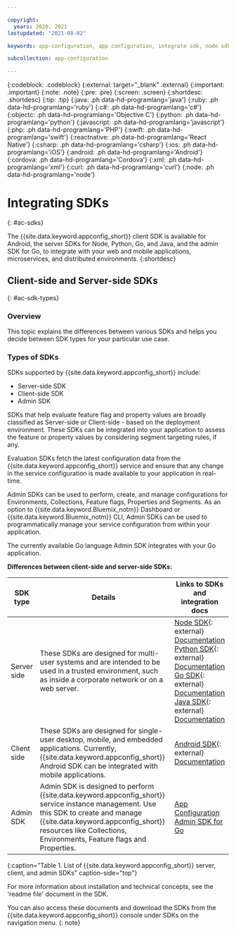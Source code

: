 ```yaml
---

copyright:
  years: 2020, 2021
lastupdated: "2021-08-02"

keywords: app-configuration, app configuration, integrate sdk, node sdk, npm, sdk, android sdk, android, python sdk, python, go, golang, java server sdk, java, go admin sdk

subcollection: app-configuration

---
```


{:codeblock: .codeblock}
{:external: target="_blank" .external}
{:important: .important}
{:note: .note}
{:pre: .pre}
{:screen: .screen}
{:shortdesc: .shortdesc}
{:tip: .tip}
{:java: .ph data-hd-programlang='java'}
{:ruby: .ph data-hd-programlang='ruby'}
{:c#: .ph data-hd-programlang='c#'}
{:objectc: .ph data-hd-programlang='Objective C'}
{:python: .ph data-hd-programlang='python'}
{:javascript: .ph data-hd-programlang='javascript'}
{:php: .ph data-hd-programlang='PHP'}
{:swift: .ph data-hd-programlang='swift'}
{:reactnative: .ph data-hd-programlang='React Native'}
{:csharp: .ph data-hd-programlang='csharp'}
{:ios: .ph data-hd-programlang='iOS'}
{:android: .ph data-hd-programlang='Android'}
{:cordova: .ph data-hd-programlang='Cordova'}
{:xml: .ph data-hd-programlang='xml'}
{:curl: .ph data-hd-programlang='curl'}
{:node: .ph data-hd-programlang='node'}

# Integrating SDKs
{: #ac-sdks}

 The {{site.data.keyword.appconfig_short}} client SDK is available for Android, the server SDKs for Node, Python, Go, and Java, and the admin SDK for Go, to integrate with your web and mobile applications, microservices, and distributed environments.
{:shortdesc}

## Client-side and Server-side SDKs
{: #ac-sdk-types}

### Overview

This topic explains the differences between various SDKs and helps you decide between SDK types for your particular use case.

### Types of SDKs

SDKs supported by {{site.data.keyword.appconfig_short}} include:

- Server-side SDK
- Client-side SDK
- Admin SDK

SDKs that help evaluate feature flag and property values are broadly classified as Server-side or Client-side - based on the deployment environment. These SDKs can be integrated into your application to assess the feature or property values by considering segment targeting rules, if any.

Evaluation SDKs fetch the latest configuration data from the {{site.data.keyword.appconfig_short}} service and ensure that any change in the service configuration is made available to your application in real-time.

Admin SDKs can be used to perform, create, and manage configurations for Environments, Collections, Feature flags, Properties and Segments. As an option to {{site.data.keyword.Bluemix_notm}} Dashboard or {{site.data.keyword.Bluemix_notm}} CLI, Admin SDKs can be used to programmatically manage your service configuration from within your application.

The currently available Go language Admin SDK integrates with your Go application.

**Differences between client-side and server-side SDKs:**

|SDK type                         |Details                         |Links  to SDKs and integration docs |
|---------------------------------|--------------------------------|------------------------------------|                  
|Server side|These SDKs are designed for multi-user systems and are intended to be used in a trusted environment, such as inside a corporate network or on a web server.|[Node SDK](https://github.com/IBM/appconfiguration-node-sdk){: external}</br>[Documentation](/docs/app-configuration?topic=app-configuration-ac-integrate-sdks)</br>[Python SDK](https://github.com/IBM/appconfiguration-python-sdk){: external}</br>[Documentation](/docs/app-configuration?topic=app-configuration-ac-python)</br>[Go SDK](https://github.com/IBM/appconfiguration-go-sdk){: external}</br>[Documentation](/docs/app-configuration?topic=app-configuration-ac-golang)</br>[Java SDK](https://github.com/IBM/appconfiguration-java-sdk){: external}</br>[Documentation](/docs/app-configuration?topic=app-configuration-ac-java) |
|Client side|These SDKs are designed for single-user desktop, mobile, and embedded applications. Currently, {{site.data.keyword.appconfig_short}} Android SDK can be integrated with mobile applications.|[Android SDK](https://github.com/IBM/appconfiguration-android-client-sdk){: external}</br>[Documentation](/docs/app-configuration?topic=app-configuration-ac-integrate-sdks-android)|
|Admin SDK|Admin SDK is designed to perform {{site.data.keyword.appconfig_short}} service instance management. Use this SDK to create and manage {{site.data.keyword.appconfig_short}} resources like Collections, Environments, Feature flags and Properties.|[App Configuration Admin SDK for Go ](https://cloud.ibm.com/apidocs/app-configuration?code=go)|
{:caption="Table 1. List of {{site.data.keyword.appconfig_short}} server, client, and admin SDKs" caption-side="top"}

For more information about installation and technical concepts, see the 'readme file' document in the SDK.

You can also access these documents and download the SDKs from the {{site.data.keyword.appconfig_short}} console under SDKs on the navigation menu.
{: note}
